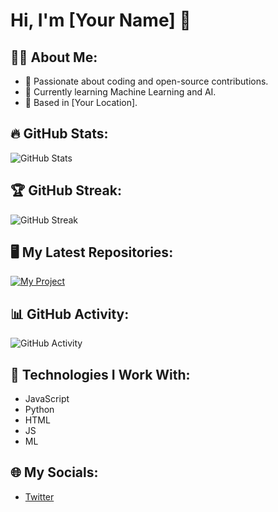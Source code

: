 # Hi, I'm [Your Name] 👋

## 👨‍💻 About Me:
- 🚀 Passionate about coding and open-source contributions.
- 🌱 Currently learning Machine Learning and AI.
- 📍 Based in [Your Location].

## 🔥 GitHub Stats:
![GitHub Stats](https://github-readme-stats.vercel.app/api?username=GauravKanwasi&show_icons=true&theme=dark)

## 🏆 GitHub Streak:
![GitHub Streak](https://github-readme-streak-stats.herokuapp.com/?user=GauravKanwasi&theme=dark)

## 🖥️ My Latest Repositories:
[![My Project](https://github-readme-stats.vercel.app/api/pin/?username=GauravKanwasi&repo=your-repo&theme=dark)](https://github.com/GauravKanwasi/your-repo)

## 📊 GitHub Activity:
![GitHub Activity](https://github-profile-summary-cards.vercel.app/api/cards/profile-details?username=GauravKanwasi&theme=dark)

## 🧰 Technologies I Work With:
- JavaScript
- Python
- HTML
- JS
- ML

## 🌐 My Socials:
- [Twitter](https://twitter.com/gauravkanwasi)
